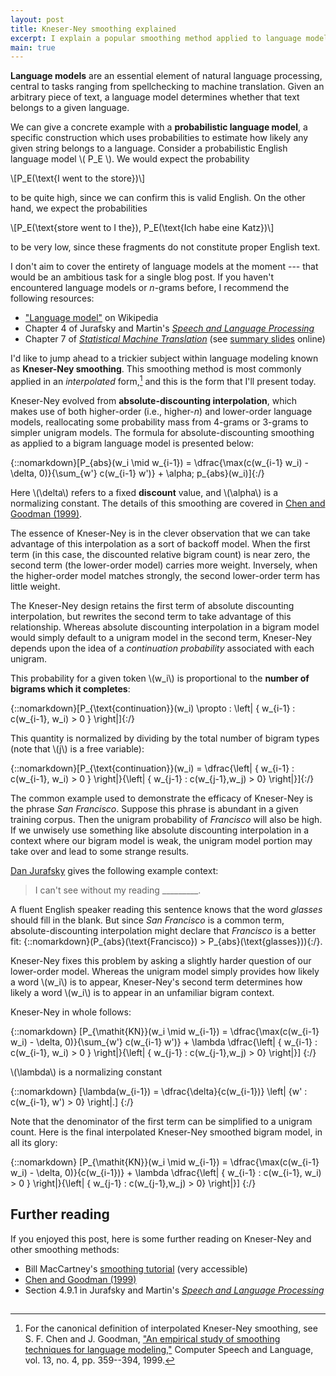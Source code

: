 ```yaml
---
layout: post
title: Kneser-Ney smoothing explained
excerpt: I explain a popular smoothing method applied to language models. The post describes Kneser-Ney as it applies to bigram language models and offers some intuition on why it works well.
main: true
---
```


**Language models** are an essential element of natural language processing,
  central to tasks ranging from spellchecking to machine translation. Given an
  arbitrary piece of text, a language model determines whether that text belongs
  to a given language.

We can give a concrete example with a **probabilistic language model**, a
specific construction which uses probabilities to estimate how likely any given
string belongs to a language. Consider a probabilistic English language model
\\( P_E \\). We would expect the probability

\\[P_E(\text{I went to the store})\\]

to be quite high, since we can confirm this is valid English. On the other hand,
we expect the probabilities

\\[P_E(\text{store went to I the}), P_E(\text{Ich habe eine Katz})\\]

to be very low, since these fragments do not constitute proper English text.

I don't aim to cover the entirety of language models at the moment --- that
would be an ambitious task for a single blog post. If you haven't encountered
language models or *n*-grams before, I recommend the following resources:

- ["Language model"][1] on Wikipedia
- Chapter 4 of Jurafsky and Martin's [*Speech and Language Processing*][2]
- Chapter 7 of [*Statistical Machine Translation*][3] (see [summary slides][4] online)

I'd like to jump ahead to a trickier subject within language modeling known as
**Kneser-Ney smoothing**. This smoothing method is most commonly applied in an
*interpolated* form,[^1] and this is the form that I'll present today.

Kneser-Ney evolved from **absolute-discounting interpolation**, which makes use
of both higher-order (i.e., higher-*n*) and lower-order language models,
reallocating some probability mass from 4-grams or 3-grams to simpler unigram
models. The formula for absolute-discounting smoothing as applied to a bigram
language model is presented below:

{::nomarkdown}\[P_{abs}(w_i \mid w_{i-1}) = \dfrac{\max(c(w_{i-1} w_i) - \delta, 0)}{\sum_{w'} c(w_{i-1} w')} + \alpha\; p_{abs}(w_i)\]{:/}

Here \\(\delta\\) refers to a fixed **discount** value, and \\(\alpha\\) is a
normalizing constant. The details of this smoothing are covered in
[Chen and Goodman (1999)][5].

The essence of Kneser-Ney is in the clever observation that we can take
advantage of this interpolation as a sort of backoff model. When the first term
(in this case, the discounted relative bigram count) is near zero, the second
term (the lower-order model) carries more weight. Inversely, when the
higher-order model matches strongly, the second lower-order term has little
weight.

The Kneser-Ney design retains the first term of absolute discounting
interpolation, but rewrites the second term to take advantage of this
relationship. Whereas absolute discounting interpolation in a bigram model would
simply default to a unigram model in the second term, Kneser-Ney depends upon
the idea of a *continuation probability* associated with each unigram.

This probability for a given token \\(w_i\\) is proportional to the **number of
bigrams which it completes**:

{::nomarkdown}\[P_{\text{continuation}}(w_i) \propto \: \left&#124; \{ w_{i-1} : c(w_{i-1}, w_i) > 0 \} \right&#124;\]{:/}

This quantity is normalized by dividing by the total number of bigram types
(note that \\(j\\) is a free variable):

{::nomarkdown}\[P_{\text{continuation}}(w_i) = \dfrac{\left&#124; \{ w_{i-1} : c(w_{i-1}, w_i) > 0 \} \right&#124;}{\left&#124; \{ w_{j-1} : c(w_{j-1},w_j) > 0\} \right&#124;}\]{:/}

The common example used to demonstrate the efficacy of Kneser-Ney is the phrase
*San Francisco*. Suppose this phrase is abundant in a given training corpus.
Then the unigram probability of *Francisco* will also be high. If we unwisely
use something like absolute discounting interpolation in a context where our
bigram model is weak, the unigram model portion may take over and lead to some
strange results.

[Dan Jurafsky][6] gives the following example context:

> I can't see without my reading _________.

A fluent English speaker reading this sentence knows that the word *glasses*
should fill in the blank. But since *San Francisco* is a common term,
absolute-discounting interpolation might declare that *Francisco* is a better
fit: {::nomarkdown}\(P_{abs}(\text{Francisco}) > P_{abs}(\text{glasses})\){:/}.

Kneser-Ney fixes this problem by asking a slightly harder question of our
lower-order model. Whereas the unigram model simply provides how likely a word
\\(w_i\\) is to appear, Kneser-Ney's second term determines how likely a word
\\(w_i\\) is to appear in an unfamiliar bigram context.

Kneser-Ney in whole follows:

{::nomarkdown}
\[P_{\mathit{KN}}(w_i \mid w_{i-1}) = \dfrac{\max(c(w_{i-1} w_i) - \delta, 0)}{\sum_{w'} c(w_{i-1} w')} + \lambda \dfrac{\left&#124; \{ w_{i-1} : c(w_{i-1}, w_i) > 0 \} \right&#124;}{\left&#124; \{ w_{j-1} : c(w_{j-1},w_j) > 0\} \right&#124;}\]
{:/}

\\(\lambda\\) is a normalizing constant

{::nomarkdown}
\[\lambda(w_{i-1}) = \dfrac{\delta}{c(w_{i-1})} \left&#124; \{w' : c(w_{i-1}, w') > 0\} \right&#124;.\]
{:/}

Note that the denominator of the first term can be simplified to a unigram count. Here is the final interpolated Kneser-Ney smoothed bigram model, in all its glory:

{::nomarkdown}
\[P_{\mathit{KN}}(w_i \mid w_{i-1}) = \dfrac{\max(c(w_{i-1} w_i) - \delta, 0)}{c(w_{i-1})} + \lambda \dfrac{\left&#124; \{ w_{i-1} : c(w_{i-1}, w_i) > 0 \} \right&#124;}{\left&#124; \{ w_{j-1} : c(w_{j-1},w_j) > 0\} \right&#124;}\]
{:/}

## Further reading

If you enjoyed this post, here is some further reading on Kneser-Ney and other
smoothing methods:

- Bill MacCartney's [smoothing tutorial][7] (very accessible)
- [Chen and Goodman (1999)][8]
- Section 4.9.1 in Jurafsky and Martin's [*Speech and Language Processing*][2]

<script type="text/javascript" src="http://cdn.mathjax.org/mathjax/latest/MathJax.js?config=TeX-AMS-MML_HTMLorMML"></script>

<img src="http://ir-na.amazon-adsystem.com/e/ir?t=blog0cbb-20&l=as2&o=1&a=0131873210" width="1" height="1" border="0" alt="" style="border:none !important; margin:0px !important;" />

[^1]: For the canonical definition of interpolated Kneser-Ney smoothing, see S. F. Chen and J. Goodman, ["An empirical study of smoothing techniques for language modeling,"][5] Computer Speech and Language, vol. 13, no. 4, pp. 359--394, 1999.

[1]: http://en.wikipedia.org/wiki/Language_model
[2]: http://www.amazon.com/gp/product/0131873210/ref=as_li_qf_sp_asin_tl?ie=UTF8&camp=1789&creative=9325&creativeASIN=0131873210&linkCode=as2&tag=blog0cbb-20
[3]: http://www.amazon.com/gp/product/0521874157/ref=as_li_tf_tl?ie=UTF8&camp=1789&creative=9325&creativeASIN=0521874157&linkCode=as2&tag=blog0cbb-20
[4]: http://www.statmt.org/book/slides/07-language-models.pdf
[5]: http://u.cs.biu.ac.il/~yogo/courses/mt2013/papers/chen-goodman-99.pdf
[6]: https://www.youtube.com/watch?v=wtB00EczoCM
[7]: http://nlp.stanford.edu/~wcmac/papers/20050421-smoothing-tutorial.pdf
[8]: http://u.cs.biu.ac.il/~yogo/courses/mt2013/papers/chen-goodman-99.pdf
